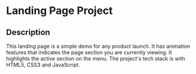 # Landing Page Project

## Description

This landing page is a simple demo for any product launch. It has animation features that indicates the page section you are currently viewing. It highlights the active section on the menu. The project's tech stack is with HTML5, CSS3 and JavaScript. 
